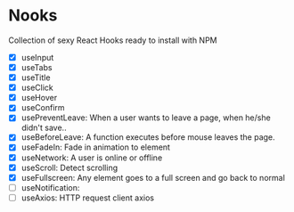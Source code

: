 # Nooks

Collection of sexy React Hooks ready to install with NPM

- [x] useInput
- [x] useTabs
- [x] useTitle
- [x] useClick
- [x] useHover
- [x] useConfirm
- [x] usePreventLeave: When a user wants to leave a page, when he/she didn't save..
- [x] useBeforeLeave: A function executes before mouse leaves the page.
- [x] useFadeIn: Fade in animation to element
- [x] useNetwork: A user is online or offline
- [x] useScroll: Detect scrolling
- [x] useFullscreen: Any element goes to a full screen and go back to normal
- [ ] useNotification: 
- [ ] useAxios: HTTP request client axios
